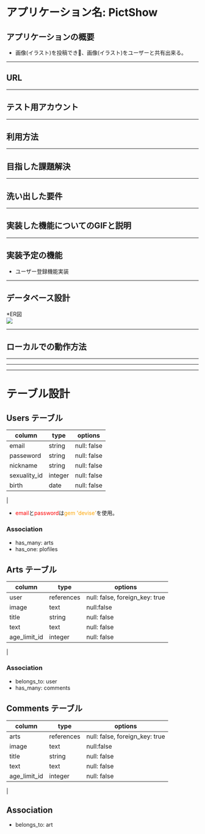 # アプリケーション名:  PictShow
## アプリケーションの概要
* 画像(イラスト)を投稿でき、画像(イラスト)をユーザーと共有出来る。
***
## URL
***
## テスト用アカウント
***
## 利用方法
***
## 目指した課題解決
***
## 洗い出した要件
***
## 実装した機能についてのGIFと説明
***
## 実装予定の機能
* ユーザー登録機能実装
***
## データベース設計
*ER図<br>
![](https://gyazo.com/774abb641fd57225e3b6f20ce38cccf9)
***
## ローカルでの動作方法
***
***
***
# テーブル設計

## Users テーブル
| column       | type    | options     |
|--------------|---------|-------------|
| email        | string  | null: false |
| passeword    | string  | null: false |
| nickname     | string  | null: false |
| sexuality_id | integer | null: false |
| birth        | date    | null: false |
|
* <font color="Red">email</font>と<font color="Red">password</font>は<font color="Orange">gem 'devise'</font>を使用。

### Association
* has_many: arts
* has_one: plofiles

## Arts テーブル
| column       | type       | options                        |
|--------------|------------|--------------------------------|
| user         | references | null: false, foreign_key: true |
| image        | text       | null:false                     |
| title        | string     | null: false                    |
| text         | text       | null: false                    |
| age_limit_id | integer    | null: false                    |
|

### Association
* belongs_to: user
* has_many: comments

## Comments テーブル
| column       | type       | options                        |
|--------------|------------|--------------------------------|
| arts         | references | null: false, foreign_key: true |
| image        | text       | null:false                     |
| title        | string     | null: false                    |
| text         | text       | null: false                    |
| age_limit_id | integer    | null: false                    |
|

## Association
* belongs_to: art
